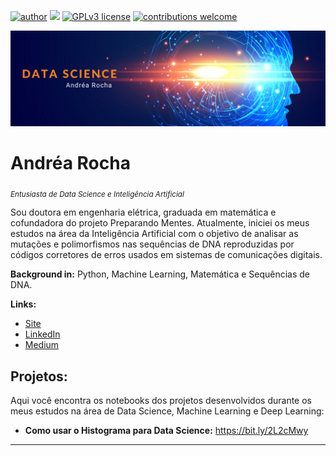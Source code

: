 [![author](https://img.shields.io/badge/author-andreamat-red.svg)](https://www.linkedin.com/in/carlosfab) [![](https://img.shields.io/badge/python-3.7+-blue.svg)](https://www.python.org/downloads/release/python-365/) [![GPLv3 license](https://img.shields.io/badge/License-GPLv3-blue.svg)](http://perso.crans.org/besson/LICENSE.html) [![contributions welcome](https://img.shields.io/badge/contributions-welcome-brightgreen.svg?style=flat)](https://github.com/carlosfab/data_science/issues)

<p align="center">
  <img src="datascience2.png" >
</p>

# Andréa Rocha
<sub>*Entusiasta de Data Science e Inteligência Artificial*</sub>

Sou doutora em engenharia elétrica, graduada em matemática e cofundadora do projeto Preparando Mentes. Atualmente, iniciei os meus estudos na área da Inteligência Artificial com o objetivo de analisar as mutações e polimorfismos nas sequências de DNA reproduzidas por códigos corretores de erros usados em sistemas de comunicações digitais.

**Background in:** Python, Machine Learning, Matemática e Sequências de DNA.

**Links:**
* [Site](http://www.andrearocha.mat.br)
* [LinkedIn](https://www.linkedin.com/in/andrearocha)
* [Medium](https://www.medium.com)


## Projetos:
Aqui você encontra os notebooks dos projetos desenvolvidos durante os meus estudos na área de Data Science, Machine Learning e Deep Learning:

* **Como usar o Histograma para Data Science:** https://bit.ly/2L2cMwy


---
